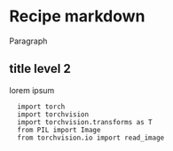 # Recipe markdown
Paragraph

## title level 2
lorem ipsum

```
  import torch
  import torchvision
  import torchvision.transforms as T
  from PIL import Image
  from torchvision.io import read_image
```